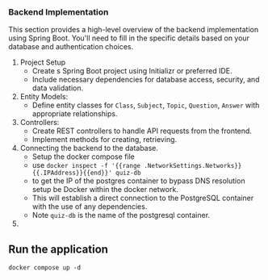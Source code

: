 ### Backend Implementation

This section provides a high-level overview of the backend implementation using Spring Boot. You'll need to fill in the specific details based on your database and authentication choices.
1. Project Setup
    - Create s Spring Boot project using Initializr or preferred IDE.
    - Include necessary dependencies for database access, security, and data validation.
2. Entity Models:
    - Define entity classes for `Class`, `Subject`, `Topic`, `Question`, `Answer` with appropriate relationships.
3. Controllers:
    - Create REST controllers to handle API requests from the frontend.
    - Implement methods for creating, retrieving.
4. Connecting the backend to the database.
    - Setup the docker compose file
    - use `docker inspect -f '{{range .NetworkSettings.Networks}}{{.IPAddress}}{{end}}' quiz-db`
    - to get the IP of the postgres container to bypass DNS resolution setup be Docker within the docker network.
    - This will establish a direct connection to the PostgreSQL container with the use of any dependencies.
    - Note `quiz-db` is the name of the postgresql container.
5. 
   
## Run the application
```dockerfile
docker compose up -d
```
